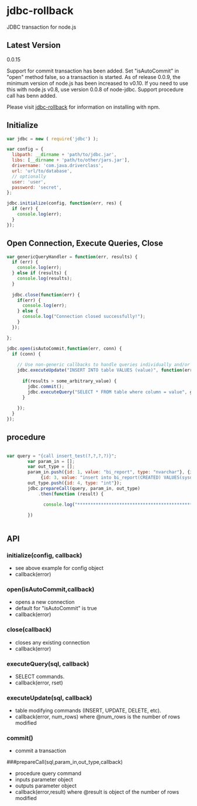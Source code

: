 jdbc-rollback
=========

JDBC transaction for node.js

Latest Version
--------------
0.0.15

Support for commit transaction has been added.  Set "isAutoCommit" in "open" method false, so a transaction is started.  As of release 0.0.9, the minimum version of node.js has been increased 
to v0.10.  If you need to use this with node.js v0.8, use version 0.0.8 of node-jdbc.
Support  procedure call has benn added.

Please visit [jdbc-rollback](https://www.npmjs.org/package/jdbc-rollback) for information on installing with npm.



Initialize
----------
```javascript
var jdbc = new ( require('jdbc') );

var config = {
  libpath: __dirname + 'path/to/jdbc.jar',
  libs: [__dirname + 'path/to/other/jars.jar'],
  drivername: 'com.java.driverclass',
  url: 'url/to/database',
  // optionally  
  user: 'user',
  password: 'secret',
};

jdbc.initialize(config, function(err, res) {
  if (err) {
    console.log(err);
  }
});
```
Open Connection, Execute Queries, Close
---------------------------------------
```javascript
var genericQueryHandler = function(err, results) {
  if (err) {
    console.log(err);
  } else if (results) {
    console.log(results);
  }
  
  jdbc.close(function(err) {
    if(err) {
      console.log(err);
    } else {
      console.log("Connection closed successfully!");
    }
  });

};

jdbc.open(isAutoCommit,function(err, conn) {
  if (conn) {
   
    // Use non-generic callbacks to handle queries individually and/or to nest queries
    jdbc.executeUpdate("INSERT INTO table VALUES (value)", function(err, results) {
      
      if(results > some_arbitrary_value) {
        jdbc.commit();
        jdbc.executeQuery("SELECT * FROM table where column = value", genericQueryHandler);
      }
    
    });
  }
});


```

procedure
----------
```javascript

var query = "{call insert_test(?,?,?,?)}";
        var param_in = [];
        var out_type = [];
        param_in.push({id: 1, value: "bi_report", type: "nvarchar"}, {id: 2, value: "id", type: "nvarchar"},
             {id: 3, value: "insert into bi_report(CREATED) VALUES(sysdate)", type: "nvarchar"});
        out_type.push({id: 4, type: "int"});
        jdbc.prepareCall(query, param_in, out_type)
            .then(function (result) {

              console.log("**************************************************", result);

        })
                  

```


API
---------------------------------

### initialize(config, callback)
 - see above example for config object
 - callback(error)

### open(isAutoCommit,callback)
 - opens a new connection
 - default for "isAutoCommit" is true
 - callback(error)

### close(callback)
 - closes any existing connection
 - callback(error)

### executeQuery(sql, callback)
 - SELECT commands.
 - callback(error, rset)

### executeUpdate(sql, callback) 
 - table modifying commands (INSERT, UPDATE, DELETE, etc).
 - callback(error, num_rows) where @num_rows is the number of rows modified
 
### commit()
- commit a transaction

###prepareCall(sql,param_in,out_type,callback)
- procedure query command
- inputs parameter object
- outputs parameter object
- callback(error,result) where @result is object of the number of rows modified
